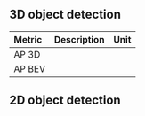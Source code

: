 ## 3D object detection

| Metric | Description | Unit |
| :-- | -- | :--: |
| AP 3D | | |
| AP BEV | | |

## 2D object detection